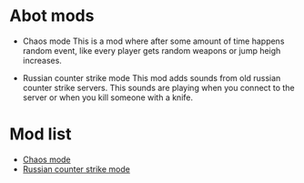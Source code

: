 # Abot mods

* Chaos mode 
This is a mod where after some amount of time happens random event, like every player gets random weapons or jump heigh increases.

* Russian counter strike mode 
This mod adds sounds from old russian counter strike servers. This sounds are playing when you connect to the server or when you kill someone with a knife.

# Mod list
* [Chaos mode](https://github.com/WCharacter/VU-Mods/tree/master/chaos)
* [Russian counter strike mode](https://github.com/WCharacter/VU-Mods/tree/master/RussianCounterStrike)